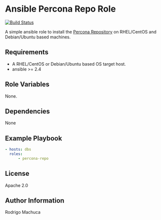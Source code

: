 Ansible Percona Repo Role
=========================
[![Build Status](https://travis-ci.org/rmachuca89/ansible-percona-repo.svg?branch=master)](https://travis-ci.org/rmachuca89/ansible-percona-repo)

A simple ansible role to install the [Percona Repository](https://www.percona.com/doc/percona-repo-config/index.html) on RHEL/CentOS and Debian/Ubuntu based machines.

Requirements
------------

- A RHEL/CentOS or Debian/Ubuntu based OS target host.
- ansible >= 2.4

Role Variables
--------------

None.

Dependencies
------------

None

Example Playbook
----------------

```yaml
- hosts: dbs
  roles:
      - percona-repo
```

License
-------

Apache 2.0

Author Information
------------------

Rodrigo Machuca
